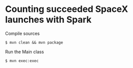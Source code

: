 # Counting succeeded SpaceX launches with Spark

Compile sources

```console
$ mvn clean && mvn package
```

Run the Main class

```console
$ mvn exec:exec
```
